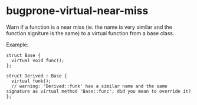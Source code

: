 bugprone-virtual-near-miss
==========================

Warn if a function is a near miss (ie. the name is very similar and the
function signiture is the same) to a virtual function from a base class.

Example:

    struct Base {
      virtual void func();
    };

    struct Derived : Base {
      virtual funk();
      // warning: 'Derived::funk' has a similar name and the same signature as virtual method 'Base::func'; did you mean to override it?
    };
